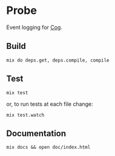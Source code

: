 # Probe

Event logging for [Cog](https://github.com/operable/cog).

## Build

    mix do deps.get, deps.compile, compile

## Test

    mix test

or, to run tests at each file change:

    mix test.watch

## Documentation

    mix docs && open doc/index.html
